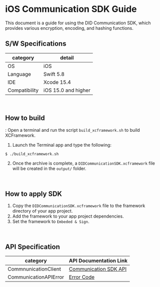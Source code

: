 # iOS Communication SDK Guide
This document is a guide for using the DID Communication SDK, which provides various encryption, encoding, and hashing functions.


## S/W Specifications
| category      | detail                    |
|---------------|---------------------------|
| OS            | iOS                       |
| Language      | Swift 5.8                 |
| IDE           | Xcode 15.4                |
| Compatibility | iOS 15.0 and higher       |

<br>

## How to build
: Open a terminal and run the script `build_xcframework.sh` to build XCFramework.
1. Launch the Terminal app and type the following:
```bash
$ ./build_xcframework.sh
```
2. Once the archive is complete, a `DIDCommunicationSDK.xcframework` file will be created in the `output/` folder.
<br>


## How to apply SDK
1. Copy the `DIDCommunicationSDK.xcframework` file to the framework directory of your app project.
2. Add the framework to your app project dependencies.
3. Set the framework to `Embeded & Sign`.

<br>

## API Specification
| category               | API Documentation Link                                                                    |
|------------------------|---------------------------------------------------------------------------------|
| CommnunicationClient   | [Communication SDK API](https://github.com/djpark0402/did-client-sdk-ios/blob/develop/docs/api/did-communication-sdk-ios/Communication.md) |
| CommunicationAPIError  | [Error Code](https://github.com/djpark0402/did-client-sdk-ios/blob/develop/docs/api/did-communication-sdk-ios/CommunicationError.md)          |




